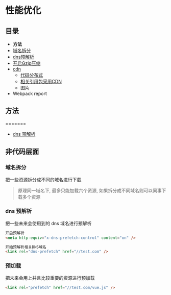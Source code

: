# 性能优化

## 目录
- **方法**
- [域名拆分](#域名拆分)
- [dns预解析](#dns预解析)
- [开启Gzip压缩](#开启Gzip压缩)
- [cdn](#cdn)
    - [代码分布式](#cdn分布式)
    - [相关引用包采用CDN](#相关引用包采用CDN)
    - 图片
- Webpack report

## 方法
=======
- [dns 预解析](#dns预解析)

## 非代码层面

### 域名拆分

把一些资源拆分成不同的域名进行下载

> 原理同一域名下, 最多只能加载六个资源, 如果拆分成不同域名则可以同事下载多个资源

### dns 预解析

把一些未来会使用到的 dns 域名进行预解析

```html
开启预解析
<meta http-equiv="x-dns-prefetch-control" content="on" />

开始预解析相关DNS域名
<link rel="dns-prefetch" href="//test.com" />
```

### 预加载

把未来会用上并且比较重要的资源进行预加载

```html
<link rel="prefetch" href="//test.com/vue.js" />
```
